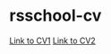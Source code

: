 # rsschool-cv
[Link to CV1](https://evilinyoursoul.github.io/rsschool-cv/cv)
[Link to CV2](https://evilinyoursoul.github.io/rsschool-cv/)